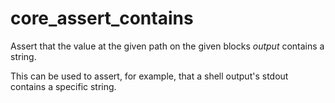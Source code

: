 core_assert_contains
====================

Assert that the value at the given path on the given blocks _output_ contains a string.

This can be used to assert, for example, that a shell output's stdout contains a specific string.

